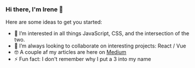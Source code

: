 ### Hi there, I'm Irene 👋

Here are some ideas to get you started:

- 🔭  I’m interested in all things JavaScript, CSS, and the intersection of the two.
- 👯  I’m always looking to collaborate on interesting projects: React / Vue
- 🤓  A couple af my articles are here on [Medium](https://medium.com/@irenetomaini1)
- ⚡  Fun fact: I don't remember why I put a 3 into my name
